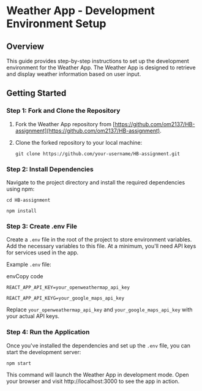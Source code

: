 # Weather App - Development Environment Setup

## Overview

This guide provides step-by-step instructions to set up the development environment for the Weather App. The Weather App is designed to retrieve and display weather information based on user input.

## Getting Started

### Step 1: Fork and Clone the Repository

1.  Fork the Weather App repository from [https://github.com/om2137/HB-assignment](https://github.com/om2137/HB-assignment).
    
2.  Clone the forked repository to your local machine:
    
    `git clone https://github.com/your-username/HB-assignment.git` 
    

### Step 2: Install Dependencies

Navigate to the project directory and install the required dependencies using npm:

`cd HB-assignment`

`npm install` 

### Step 3: Create .env File

Create a `.env` file in the root of the project to store environment variables. Add the necessary variables to this file. At a minimum, you'll need API keys for services used in the app.

Example `.env` file:

envCopy code

`REACT_APP_API_KEY=your_openweathermap_api_key`

`REACT_APP_API_KEYG=your_google_maps_api_key` 

Replace `your_openweathermap_api_key` and `your_google_maps_api_key` with your actual API keys.

### Step 4: Run the Application

Once you've installed the dependencies and set up the `.env` file, you can start the development server:

`npm start` 

This command will launch the Weather App in development mode. Open your browser and visit http://localhost:3000 to see the app in action.
